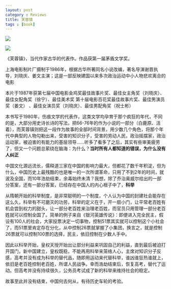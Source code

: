 ```yaml
---
layout: post
category : Reviews
title: 芙蓉镇
tags : [book]
---
```





![](http://luisyang.weebly.com/uploads/2/2/7/2/22721706/5723144.jpg?248)

![](http://luisyang.weebly.com/uploads/2/2/7/2/22721706/1674226_orig.jpg)

《芙蓉镇》，当代作家古华的代表作。作品获第一届茅盾文学奖。


上海电影制片厂摄制于1986年，根据古华所著同名小说改编，著名导演谢晋执导，刘晓庆、姜文主演；这是一部反映建国以来多次政治运动中小人物悲欢离合的电影

本片于1987年获第七届中国电影金鸡奖最佳故事片奖、最佳女主角奖（刘晓庆）、最佳女配角奖（徐宁）、最佳美术奖
第十届电影百花奖最佳故事片奖、最佳男演员奖（姜文） 、最佳女演员奖（刘晓庆）、最佳男配角奖（祝士彬）

本书写于1980年，伤痕文学的代表作，这类文学均孕育于那个疯狂的年代，不同的是，大部分用史诗长诗的写法，把66-76年的作为小说的一部分（白鹿原、活着），而芙蓉镇则把这一段作为故事的全部时间背景，用少数几个角色，将那个年代中典型的人物勾勒出来，受害的知识分子，受害的劳动人民，政治摇摆家，政治运动家，被迫害的有能力的基层领导……听多了看多了之后，其实有些审美疲劳了，但又一个问题总萦绕在脑海：为什么？**当时所有人都知道的错误，为什么没有人纠正**


中国文化源远流长，儒释道三家在中国的影响力最大，但都花了数千年积淀，但为什么，中国历史上最残酷的也是唯一的一次所谓革命，只用了不到2年的时间，就波及全国，而10年浩劫结束，余毒始终未清？我想，除了乔治奥威尔给出的一部分答案，还有一部分答案，已经存在中国人的内心根子中了，**科举**

从隋朝开始的科举制度，是非常聪明的一个制度，个人认为中国的封建社会能存在这么久，科举有不可磨灭的功劳，科举的定义在于，开一扇小门，让平常老百姓有机会尝到权力的甜头，让一部分老百姓来治理老百姓，而官员只用管理一部分老百姓就可以控制全国了。简单的例子来自《银河英雄传说》：即便进入完全民主，假设有100人的社会，大家投票决定一切事物，控制51票其实就可以控制这个小社会了，而51票里肯定存在分化，从中控制26票就掌握了小集团，换言之，就是控制26票就可以控制100票的选择，民主，依旧控制在少数人手中。

因此以科举开始，皇权天授开始出让部分利益来巩固自己的利益，直到最后被迫打开国门，新中国建立，皇权既稳，不能再用科举来笼络人心，主席对知识分子反感，高考并没有成为科举的替代品，随即用运动来代替科举，谁凶谁狂热谁就上，依旧是老百姓控制老百姓，所谓人民战争。幸而浩劫结束后，恢复高考，替代了运动。但高考并没有持续很久，公务员考试成了新的科举来维持社会的稳定。

故事至此并没有结束，中国何去何从，有待历史车轮的考验。